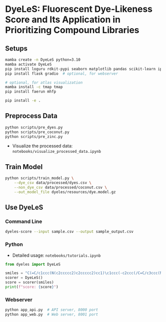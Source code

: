 # DyeLeS: Fluorescent Dye-Likeness Score and Its Application in Prioritizing Compound Libraries

## Setups

```bash
mamba create -n DyeLeS python=3.10
mamba activate DyeLeS
pip install loguru rdkit-pypi seaborn matplotlib pandas scikit-learn ipykernel absl-py tqdm "numpy<2" lightgbm
pip install flask gradio  # optional, for webserver

# optional, for atlas visualization
mamba install -c tmap tmap
pip install faerun mhfp

pip install -e .
```

## Preprocess Data

```bash
python scripts/pre_dyes.py
python scripts/pre_coconut.py
python scripts/pre_zinc.py
```

- Visualize the processed data: `notebooks/visualize_processed_data.ipynb`

## Train Model

```bash
python scripts/train_model.py \
    --dye_csv data/processed/dyes.csv \
    --non_dye_csv data/processed/coconut.csv \
    --out_model_file dyeles/resources/dye.model.gz
```

## Use DyeLeS

### Command Line

```bash
dyeles-score --input sample.csv --output sample_output.csv
```

### Python

- Detailed usage: `notebooks/tutorials.ipynb`

```python
from dyeles import DyeLeS

smiles = "C(=C/c1ccc(N(c2ccccc2)c2ccccc2)cc1)\c1ccc(-c2ccc(/C=C/c3ccc(N(c4ccccc4)c4ccccc4)cc3)cc2)cc1"
scorer = DyeLeS()
score = scorer(smiles)
print(f"score: {score}")
```

### Webserver

```bash
python app_api.py  # API server, 8000 port
python app_web.py  # Web server, 8001 port
```
